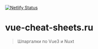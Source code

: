 [![Netlify Status](https://api.netlify.com/api/v1/badges/f23c6ae3-9a2b-41d3-9eff-1d6967bfd558/deploy-status)](https://app.netlify.com/sites/vue-cheat-sheets/deploys)

# vue-cheat-sheets.ru

> Шпаргалки по Vue3 и Nuxt

